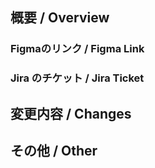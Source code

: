## 概要 / Overview

<!-- 
実装内容のSummaryを記述する
Describe the summary of the implementation
-->

### Figmaのリンク / Figma Link
<!-- 
Figmaの該当箇所のリンクを貼る
Link to Figma
-->

### Jira のチケット / Jira Ticket

<!-- 
Jiraのチケットのリンクを貼る
Link to Jira ticket
 -->

## 変更内容 / Changes

<!--
  変更内容を記述する
  Describe your changes here
-->

## その他 / Other

<!-- 
  その他困ったこととか伝えたいことを何でも
  Anything else you want to share?
 -->
